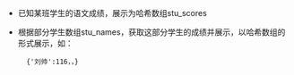 - 已知某班学生的语文成绩，展示为哈希数组stu\_scores
- 根据部分学生数组stu\_names，获取这部分学生的成绩并展示，以哈希数组的形式展示，如：

        {'刘帅':116，，}